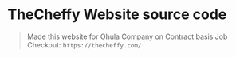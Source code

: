 # TheCheffy Website source code
> Made this website for Ohula Company on Contract basis Job
> Checkout: `https://thecheffy.com/`